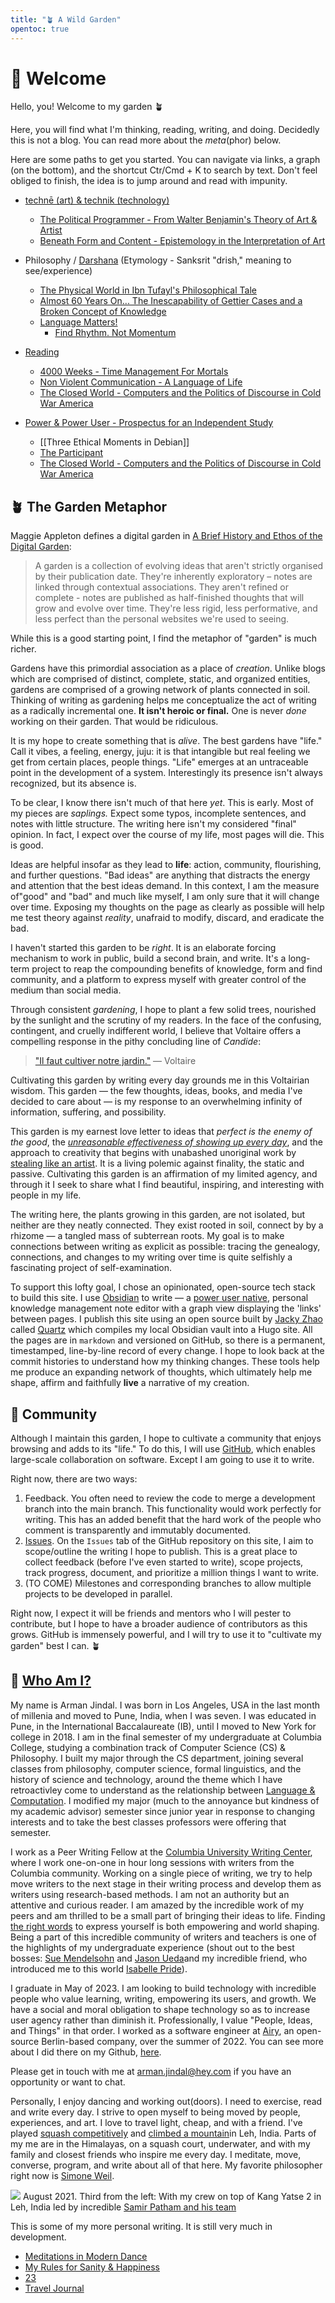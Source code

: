 ```yaml
---
title: "🪴 A Wild Garden"
opentoc: true
---
```


#  🌊 Welcome 

Hello, you! Welcome to my garden 🪴 

Here, you will find what I'm thinking, reading, writing, and doing. Decidedly this is not a blog. You can read more about the *meta*(phor) below.  

Here are some paths to get you started. You can navigate via links, a graph (on the bottom), and the shortcut Ctr/Cmd + K to search by text. Don't feel obliged to finish, the idea is to jump around and read with impunity.

-  [technē (art) & technik (technology)](https://en.wikipedia.org/wiki/Techne)
	-  [The Political Programmer - From Walter Benjamin's Theory of Art & Artist](digital-garden/The-Political-Programmer.md) 
	-  [Beneath Form and Content - Epistemology in the Interpretation of Art](digital-garden/Beyond-Form-Content.md)

- Philosophy / [Darshana](https://en.wikipedia.org/wiki/Hindu_philosophy#:~:text=In%20Indian%20tradition%2C%20the%20word,authoritative%2C%20important%20source%20of%20knowledge.) (Etymology - Sanksrit "drish," meaning to see/experience)
	- [The Physical World in Ibn Tufayl's Philosophical Tale](digital-garden/Ibn-Tufayl.md)
	- [Almost 60 Years On... The Inescapability of Gettier Cases and a Broken Concept of Knowledge](digital-garden/The-Inescapability-of-Gettier%20Cases.md)
	- [Language Matters!](digital-garden/Language%20Matters.md)
		- [Find Rhythm. Not Momentum](digital-garden/Rhythm-Not-Momentum.md)

- [Reading](digital-garden/Reading%20&%20Books/Philosophy%20of%20Reading.md)
	- [4000 Weeks - Time Management For Mortals](digital-garden/Reading%20&%20Books/Living%20Book%20Commentaries/4000%20Weeks%20-%20Time%20Management%20For%20Mortals.md)
	- [Non Violent Communication - A Language of Life](digital-garden/Reading%20&%20Books/Living%20Book%20Commentaries/Non%20Violent%20Communication%20-%20A%20Language%20of%20Life.md)
	- [The Closed World - Computers and the Politics of Discourse in Cold War America](digital-garden/Reading%20&%20Books/Book%20Notes/The%20Closed%20World%20-%20Computers%20and%20the%20Politics%20of%20Discourse%20in%20Cold%20War%20America.md)

-  [Power & Power User - Prospectus for an Independent Study](digital-garden/Independent%20Study/Power%20&%20Power%20User%20-%20Prospectus.md)
	- [[Three Ethical Moments in Debian]]
	- [The Participant](The%20Participant.md)
	- [The Closed World - Computers and the Politics of Discourse in Cold War America](digital-garden/Reading%20&%20Books/Book%20Notes/The%20Closed%20World%20-%20Computers%20and%20the%20Politics%20of%20Discourse%20in%20Cold%20War%20America.md)

## 🪴 The Garden Metaphor 

Maggie Appleton defines a digital garden in [A Brief History and Ethos of the Digital Garden](https://maggieappleton.com/garden-history):

> A garden is a collection of evolving ideas that aren't strictly organised by their publication date. They're inherently exploratory – notes are linked through contextual associations. They aren't refined or complete - notes are published as half-finished thoughts that will grow and evolve over time. They're less rigid, less performative, and less perfect than the personal websites we're used to seeing.

While this is a good starting point, I find the metaphor of "garden" is much richer.

Gardens have this primordial association as a place of *creation*. Unlike blogs which are comprised of distinct, complete, static, and organized entities, gardens are comprised of a growing network of plants connected in soil. Thinking of writing as gardening helps me conceptualize the act of writing as a radically incremental one. **It isn't heroic or final.**  One is never *done* working on their garden. That would be ridiculous. 

It is my hope to create something that is *alive*. The best gardens have "life." Call it vibes, a feeling, energy, juju: it is that intangible but real feeling we get from certain  places, people things. "Life" emerges at an untraceable point in the development of a system. Interestingly its presence isn't always recognized, but its absence is. 

To be clear, I know there isn't much of that here *yet*. This is early. Most of my pieces are *saplings.* Expect some typos, incomplete sentences, and notes with little structure. The writing here isn't my considered "final" opinion. In fact, I expect over the course of my life, most pages will die. This is good. 

Ideas are helpful insofar as they lead to **life**: action, community, flourishing, and further questions. "Bad ideas" are anything that distracts the energy and attention that the best ideas demand. In this context, I am the measure of"good" and "bad" and much like myself, I am only sure that it will change over time. Exposing my thoughts on the page as clearly as possible will help me test theory against *reality*, unafraid to modify, discard, and eradicate the bad.

I haven't started this garden to be *right*. It is an elaborate forcing mechanism to work in public, build a second brain, and write.  It's a long-term project to reap the compounding benefits of knowledge, form and find community, and a platform to express myself with greater control of the medium than social media. 

Through consistent *gardening*, I hope to plant a few solid trees, nourished by the sunlight and the scrutiny of my readers. In the face of the confusing, contingent, and cruelly indifferent world, I believe that Voltaire offers a compelling response in the pithy concluding line of *Candide*: 

> [ "Il faut cultiver notre jardin."](https://www.theschooloflife.com/article/cultivate-own-garden-voltaire/)  — Voltaire

Cultivating this garden by writing every day grounds me in this Voltairian wisdom. This garden — the few thoughts, ideas, books, and media I've decided to care about — is my response to an overwhelming infinity of information, suffering, and possibility.

This garden is my earnest love letter to ideas that *perfect is the enemy of the good*, the *[unreasonable effectiveness of showing up every day](https://typesense.org/blog/the-unreasonable-effectiveness-of-just-showing-up-everyday/)*, and the approach to creativity that begins with unabashed unoriginal work by [stealing like an artist](https://en.wikipedia.org/wiki/Steal_Like_an_Artist). It is a living polemic against finality, the static and passive. Cultivating this garden is an affirmation of my limited agency, and through it I seek to share what I find beautiful, inspiring, and interesting with people in my life. 

The writing here, the plants growing in this garden, are not isolated, but neither are they neatly connected. They exist rooted in soil, connect by by a rhizome — a tangled mass of subterrean  roots. My goal is to make connections between writing as explicit as possible: tracing the genealogy, connections, and changes to my writing over time is quite selfishly a fascinating project of self-examination.

To support this lofty goal, I chose an opinionated, open-source tech stack to build this site. I use [Obsidian](https://obsidian.md/) to write — a [power user native](digital-garden/Independent%20Study/Power%20&%20Power%20User%20-%20Prospectus.md), personal knowledge management note editor with a graph view displaying the 'links' between pages. I publish this site using an open source built by [Jacky Zhao](https://jzhao.xyz/) called [Quartz](https://github.com/jackyzha0/quartz#quartz) which compiles my local Obsidian vault into a Hugo site. All the pages are in `markdown` and versioned on GitHub, so there is a permanent, timestamped, line-by-line record of every change. I hope to look back at the commit histories to understand how my thinking changes. These tools help me produce an expanding network of thoughts, which ultimately help me shape, affirm and faithfully **live** a narrative of my creation. 


## 🚀 Community 
Although I maintain this garden, I hope to cultivate a community that enjoys browsing and adds to its "life."  To do this, I will use [GitHub](https://github.com/armanjindal/armanjindal.github.io), which enables large-scale collaboration on software. Except I am going to use it to write. 

Right now, there are two ways:
1. Feedback. You often need to review the code to merge a development branch into the main branch. This functionality would work perfectly for writing. This has an added benefit that the hard work of the people who comment is transparently and immutably documented. 
2. [Issues](https://github.com/armanjindal/armanjindal.github.io/issues). On the `Issues` tab of the GitHub repository on this site, I aim to scope/outline the writing I hope to publish. This is a great place to collect feedback (before I've even started to write), scope projects, track progress, document, and prioritize a million things I want to write. 
3. (TO COME) Milestones and corresponding branches to allow multiple projects to be developed in parallel. 

Right now, I expect it will be friends and mentors who I will pester to contribute, but I hope to have a broader audience of contributors as this grows. GitHub is immensely powerful, and I will try to use it to "cultivate my garden" best I can. 🪴


## 🧐 [Who Am I?](https://youtu.be/fR5-x7v7UkE?t=37) 

My name is Arman Jindal. I was born in Los Angeles, USA in the last month of millenia and moved to Pune, India, when I was seven. I was educated in Pune, in the International Baccalaureate (IB), until I moved to New York for college in 2018. I am in the final semester of my undergraduate at Columbia College, studying a combination track of Computer Science (CS) & Philosophy. I built my major through the CS department, joining several classes from philosophy, computer science, formal linguistics, and the history of science and technology, around the theme which I have retroactivley come to understand as the relationship between [Language & Computation](digital-garden/College%20-%20Language%20&%20Computation.md). I modified my major (much to the annoyance but kindness of my academic advisor) semester since junior year in response to changing interests and to take the best classes professors were offering that semester. 

I work as a Peer Writing Fellow at the [Columbia University Writing Center](https://www.college.columbia.edu/core/node/4083), where I work one-on-one in hour long sessions with writers from the Columbia community. Working on a single piece of writing, we try to help move writers to the next stage in their writing process and develop them as writers using research-based methods. I am not an authority but an attentive and curious reader. I am amazed by the incredible work of my peers and am thrilled to be a small part of bringing their ideas to life. Finding [the right words](digital-garden/Jugaad%20and%20the%20Power%20of%20the%20Right%20Word.md) to express yourself is both empowering and world shaping. Being a part of this incredible community of writers and teachers is one of the highlights of my undergraduate experience (shout out to the best bosses: [Sue Mendelsohn](https://english.columbia.edu/content/sue-mendelsohn) and [Jason Ueda](https://www.college.columbia.edu/core/uwp/writing-center/consultants#JasonU)and my incredible friend, who introduced me to this world [Isabelle Pride](https://www.linkedin.com/in/isabellepride/)).

I graduate in May of 2023. I am looking to build technology with incredible people who value learning, writing, empowering its users, and growth. We have a social and moral obligation to shape technology so as to increase user agency rather than diminish it.  Professionally, I value "People, Ideas, and Things" in that order. I worked as a software engineer at [Airy](https://airy.co/), an open-source Berlin-based company, over the summer of 2022. You can see more about I did there on my Github, [here](https://github.com/airyhq/airy/pulls?q=is%3Aclosed+author%3Aarmanjindal). 

Please get in touch with me at arman.jindal@hey.com if you have an opportunity or want to chat. 

Personally, I enjoy dancing and working out(doors). I need to exercise, read and write every day. I strive to open myself to being moved by people, experiences, and art. I love to travel light, cheap, and with a friend. I've played [squash competitively](https://www.youtube.com/watch?v=BZ3n9XHfAy8&t=1575s) and [climbed a mountain](https://adventure-pulse.com/mountaineering/kang-yatse-2)in Leh, India. Parts of my me are in the Himalayas, on a squash court, underwater, and with my family and closest friends who inspire me every day.  I meditate, move, converse, program, and write about all of that here. My favorite philosopher right now is [Simone Weil](https://en.wikipedia.org/wiki/Simone_Weil).


![](Kang%20Yatse.jpg)
August 2021. Third from the left: With my crew on top of Kang Yatse 2 in Leh, India led by incredible [Samir Patham and his team](https://adventure-pulse.com/)

This is some of my more personal writing. It is still very much in development. 

- [Meditations in Modern Dance](digital-garden/Meditations%20on%20Modern%20Dance.md)
- [My Rules for Sanity & Happiness](digital-garden/Personal/My%20Rules%20for%20Sanity%20&%20Happiness.md)
- [23](private/23.md)
- [Travel Journal](Travel)

